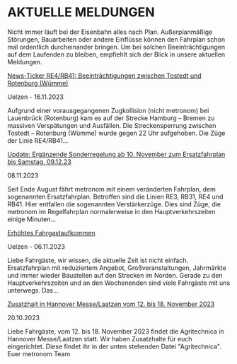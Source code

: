 AKTUELLE MELDUNGEN
==========

Nicht immer läuft bei der Eisenbahn alles nach Plan. Außerplanmäßige Störungen, Bauarbeiten oder andere Einflüsse können den Fahrplan schon mal ordentlich durcheinander bringen. Um bei solchen Beeinträchtigungen auf dem Laufenden zu bleiben, empfiehlt sich der Blick in unsere aktuellen Meldungen.

[News-Ticker RE4/RB41: Beeinträchtigungen zwischen Tostedt und Rotenburg (Wümme)](https://www.der-metronom.de/aktuell/gefaehrliches-ereignis-streckensperrung-zwischen-hamburg-und-bremen/)

 Uelzen - 16.11.2023

Aufgrund einer vorausgegangenen Zugkollision (nicht metronom) bei Lauenbrück (Rotenburg) kam es auf der Strecke Hamburg – Bremen zu massiven Verspätungen und Ausfällen. Die Streckensperrung zwischen Tostedt – Rotenburg (Wümme) wurde gegen 22 Uhr aufgehoben. Die Züge der Linie RE4/RB41...

[Update: Ergänzende Sonderregelung ab 10. November zum Ersatzfahrplan bis Samstag, 09.12.23](https://www.der-metronom.de/aktuell/ersatzfahrplan/)

 08.11.2023

Seit Ende August fährt metronom mit einem veränderten Fahrplan, dem sogenannten Ersatzfahrplan. Betroffen sind die Linien RE3, RB31, RE4 und RB41. Hier entfallen die sogenannten Verstärkerzüge. Dies sind Züge, die metronom im Regelfahrplan normalerweise in den Hauptverkehrszeiten einige Minuten...

[Erhöhtes Fahrgastaufkommen](https://www.der-metronom.de/aktuell/hohes-fahrgastaufkommen/)

 Uelzen - 06.11.2023

Liebe Fahrgäste,
wir wissen, die aktuelle Zeit ist nicht einfach. Ersatzfahrplan mit reduziertem Angebot, Großveranstaltungen, Jahrmärkte und immer wieder Baustellen auf den Strecken im Norden. Gerade zu den Hauptverkehrszeiten und an den Wochenenden sind viele Fahrgäste mit uns unterwegs. Das...

[Zusatzhalt in Hannover Messe/Laatzen vom 12. bis 18. November 2023](https://www.der-metronom.de/aktuell/zusatzhalt-in-hannover-messe-laatzen-vom-12-bis-18-november-2023/)

 20.10.2023

Liebe Fahrgäste,
vom 12. bis 18. November 2023 findet die Agritechnica in Hannover Messe/Laatzen statt. Wir haben Zusatzhalte für euch eingerichtet.
Diese findet ihr in der unten stehenden Datei "Agritechnica".
Euer metronom Team
